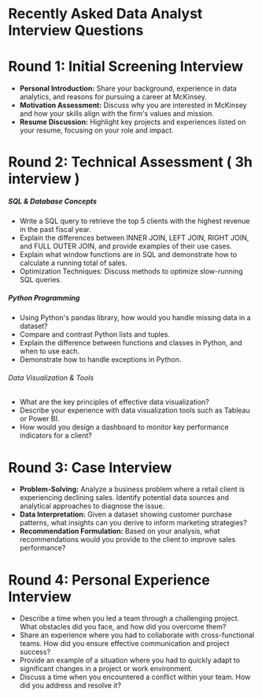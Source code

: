 # Recently Asked Data Analyst Interview Questions

# Round 1: Initial Screening Interview
- **Personal Introduction:** Share your background, experience in data analytics, and reasons for pursuing a career at McKinsey.
- **Motivation Assessment:** Discuss why you are interested in McKinsey and how your skills align with the firm's values and mission.
- **Resume Discussion:** Highlight key projects and experiences listed on your resume, focusing on your role and impact.

# Round 2: Technical Assessment ( 3h interview )

##### SQL & Database Concepts
- Write a SQL query to retrieve the top 5 clients with the highest revenue in the past fiscal year.
- Explain the differences between INNER JOIN, LEFT JOIN, RIGHT JOIN, and FULL OUTER JOIN, and provide examples of their use cases.
- Explain what window functions are in SQL and demonstrate how to calculate a running total of sales.
- Optimization Techniques: Discuss methods to optimize slow-running SQL queries.

##### Python Programming
- Using Python's pandas library, how would you handle missing data in a dataset?
- Compare and contrast Python lists and tuples.
- Explain the difference between functions and classes in Python, and when to use each.
- Demonstrate how to handle exceptions in Python.

###### Data Visualization & Tools
- What are the key principles of effective data visualization?
- Describe your experience with data visualization tools such as Tableau or Power BI.
- How would you design a dashboard to monitor key performance indicators for a client?

# Round 3: Case Interview
- **Problem-Solving:** Analyze a business problem where a retail client is experiencing declining sales. Identify potential data sources and analytical approaches to diagnose the issue.
- **Data Interpretation:** Given a dataset showing customer purchase patterns, what insights can you derive to inform marketing strategies?
- **Recommendation Formulation:** Based on your analysis, what recommendations would you provide to the client to improve sales performance?

# Round 4: Personal Experience Interview
- Describe a time when you led a team through a challenging project. What obstacles did you face, and how did you overcome them?
- Share an experience where you had to collaborate with cross-functional teams. How did you ensure effective communication and project success?
- Provide an example of a situation where you had to quickly adapt to significant changes in a project or work environment.
- Discuss a time when you encountered a conflict within your team. How did you address and resolve it?
